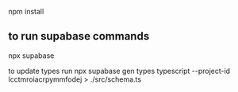 npm install


## to run supabase commands


npx supabase


to update types run 
npx supabase gen types typescript --project-id lcctmroiacrpymmfodej > ./src/schema.ts
